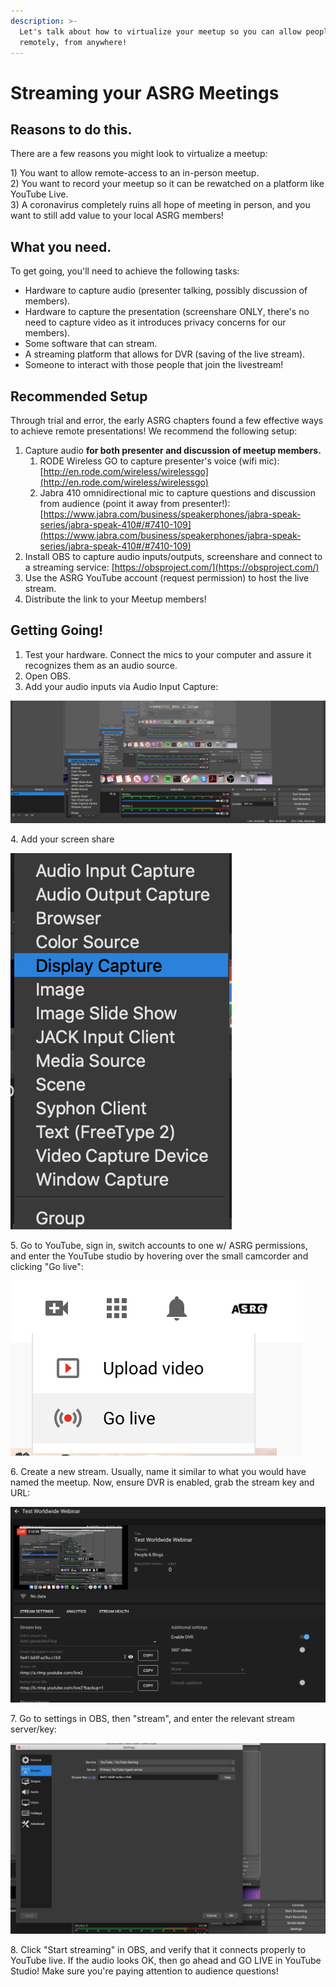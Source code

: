 ```yaml
---
description: >-
  Let's talk about how to virtualize your meetup so you can allow people to join
  remotely, from anywhere!
---
```


# Streaming your ASRG Meetings

## Reasons to do this.

There are a few reasons you might look to virtualize a meetup:

1\) You want to allow remote-access to an in-person meetup.\
2\) You want to record your meetup so it can be rewatched on a platform like YouTube Live. \
3\) A coronavirus completely ruins all hope of meeting in person, and you want to still add value to your local ASRG members!&#x20;

## What you need.

To get going, you'll need to achieve the following tasks:

* Hardware to capture audio (presenter talking, possibly discussion of members).&#x20;
* Hardware to capture the presentation (screenshare ONLY, there's no need to capture video as it introduces privacy concerns for our members).&#x20;
* Some software that can stream.&#x20;
* A streaming platform that allows for DVR (saving of the live stream).&#x20;
* Someone to interact with those people that join the livestream!

## Recommended Setup

Through trial and error, the early ASRG chapters found a few effective ways to achieve remote presentations! We recommend the following setup:

1. Capture audio **for both presenter and discussion of meetup members.**
   1. RODE Wireless GO to capture presenter's voice (wifi mic): [http://en.rode.com/wireless/wirelessgo](http://en.rode.com/wireless/wirelessgo)
   2. Jabra 410 omnidirectional mic to capture questions and discussion from audience (point it away from presenter!): [https://www.jabra.com/business/speakerphones/jabra-speak-series/jabra-speak-410#/#7410-109](https://www.jabra.com/business/speakerphones/jabra-speak-series/jabra-speak-410#/#7410-109)
2. Install OBS to capture audio inputs/outputs, screenshare and connect to a streaming service: [https://obsproject.com/](https://obsproject.com/)
3. Use the ASRG YouTube account (request permission) to host the live stream.
4. Distribute the link to your Meetup members!

## Getting Going!

1. Test your hardware. Connect the mics to your computer and assure it recognizes them as an audio source.&#x20;
2. Open OBS.&#x20;
3. Add your audio inputs via Audio Input Capture:

![](<../.gitbook/assets/image (11).png>)

&#x20;   4\. Add your screen share

![](../.gitbook/assets/image.png)

&#x20;   5\. Go to YouTube, sign in, switch accounts to one w/ ASRG permissions, and enter the YouTube studio by hovering over the small camcorder and clicking "Go live":

![](<../.gitbook/assets/image (3).png>)

&#x20;  6\. Create a new stream. Usually, name it similar to what you would have named the meetup. Now, ensure DVR is enabled, grab the stream key and URL:

![](<../.gitbook/assets/image (10).png>)

&#x20;   7\. Go to settings in OBS, then "stream", and enter the relevant stream server/key:

![](<../.gitbook/assets/image (1).png>)

&#x20;   8\. Click "Start streaming" in OBS, and verify that it connects properly to YouTube live. If the audio looks OK, then go ahead and GO LIVE in YouTube Studio! Make sure you're paying attention to audience questions!
